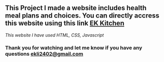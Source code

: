## This Project I made a website includes health meal plans and choices. You can directly accress this website using this link  [EK Kitchen](https://www.ekkitchen.ilkcity.com)
*This website I have used HTML, CSS, Javascript* 

### Thank you for watching and let me know if you have any questions ekli2402@gmail.com


